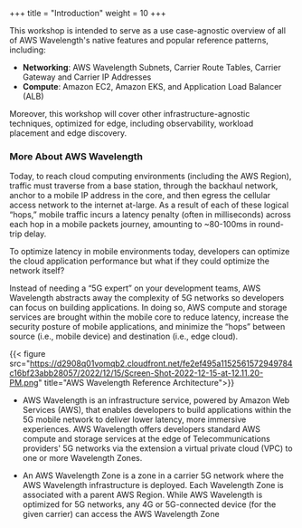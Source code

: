 +++
title = "Introduction"
weight = 10
+++

This workshop is intended to serve as a use case-agnostic overview of all of AWS Wavelength's native features and popular reference patterns, including:

-   **Networking**: AWS Wavelength Subnets, Carrier Route Tables, Carrier Gateway and Carrier IP Addresses
-   **Compute**: Amazon EC2, Amazon EKS, and Application Load Balancer (ALB)

Moreover, this workshop will cover other infrastructure-agnostic techniques, optimized for edge, including observability, workload placement and edge discovery.

### More About AWS Wavelength
Today, to reach cloud computing environments (including the AWS Region), traffic must traverse from a base station, through the backhaul network, anchor to a mobile IP address in the core, and then egress the cellular access network to the internet at-large. As a result of each of these logical “hops,” mobile traffic incurs a latency penalty (often in milliseconds) across each hop in a mobile packets journey, amounting to ~80-100ms in round-trip delay.

To optimize latency in mobile environments today, developers can optimize the cloud application performance but what if they could optimize the network itself?

Instead of needing a “5G expert” on your development teams, AWS Wavelength abstracts away the complexity of 5G networks so developers can focus on building applications. In doing so, AWS compute and storage services are brought within the mobile core to reduce latency, increase the security posture of mobile applications, and minimize the “hops” between source (i.e., mobile device) and destination (i.e., edge cloud).

{{< figure src="https://d2908q01vomqb2.cloudfront.net/fe2ef495a1152561572949784c16bf23abb28057/2022/12/15/Screen-Shot-2022-12-15-at-12.11.20-PM.png" title="AWS Wavelength Reference Architecture">}}

- AWS Wavelength is an infrastructure service, powered by Amazon Web Services (AWS), that enables developers to build applications within the 5G mobile network to deliver lower latency, more immersive experiences. AWS Wavelength offers developers standard AWS compute and storage services at the edge of Telecommunications providers' 5G networks via the extension a virtual private cloud (VPC) to one or more Wavelength Zones. 

- An AWS Wavelength Zone is a zone in a carrier 5G network where the AWS Wavelength infrastructure is deployed. Each Wavelength Zone is associated with a parent AWS Region. While AWS Wavelength is optimized for 5G networks, any 4G or 5G-connected device (for the given carrier) can access the AWS Wavelength Zone
